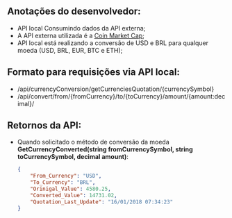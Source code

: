 ## Anotações do desenvolvedor:

- API local Consumindo dados da API externa;
- A API externa utilizada é a [Coin Market Cap](https://coinmarketcap.com/api/);
- API local está realizando a conversão de USD e BRL para qualquer moeda (USD, BRL, EUR, BTC e ETH);

## Formato para requisições via API local:
- /api/currencyConversion/getCurrenciesQuotation/{currencySymbol}
- /api/convert/from/{fromCurrency}/to/{toCurrency}/amount/{amount:decimal}/

## Retornos da API:
 - Quando solicitado o método de conversão da moeda **GetCurrencyConverted(string fromCurrencySymbol, string toCurrencySymbol, decimal amount)**:
    ```json
    {
        "From_Currency": "USD",
        "To_Currency": "BRL",
        "Orinigal_Value": 4580.25,
        "Converted_Value": 14731.02,
        "Quotation_Last_Update": "16/01/2018 07:34:23"
    }
    ```
